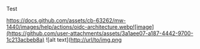 Test


https://docs.github.com/assets/cb-63262/mw-1440/images/help/actions/oidc-architecture.webp![image](https://github.com/user-attachments/assets/3a1aee07-a187-4442-9700-1c213acbeb8a)
![alt text]([http://url/to/img.png](https://github.com/user-attachments/assets/3a1aee07-a187-4442-9700-1c213acbeb8a)
